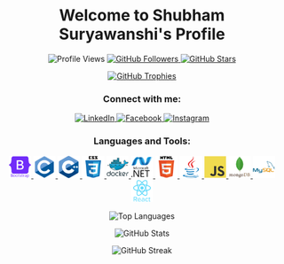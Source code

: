 <h1 align="center">Welcome to Shubham Suryawanshi's Profile</h1>

<p align="center">
  <img src="https://komarev.com/ghpvc/?username=shubh8007&label=Profile%20views&color=0e75b6&style=flat" alt="Profile Views" />
  <a href="https://github.com/shubh8007?tab=followers">
    <img src="https://img.shields.io/github/followers/shubh8007?label=Followers&style=social" alt="GitHub Followers" />
  </a>
  <a href="https://github.com/shubh8007?tab=repositories">
    <img src="https://img.shields.io/github/stars/shubh8007?label=Stars&style=social" alt="GitHub Stars" />
  </a>
</p>

<p align="center">
  <a href="https://github.com/ryo-ma/github-profile-trophy">
    <img src="https://github-profile-trophy.vercel.app/?username=shubh8007&theme=dracula&margin-w=15&margin-h=15&no-frame=true" alt="GitHub Trophies" />
  </a>
</p>

<h3 align="center">Connect with me:</h3>
<p align="center">
  <a href="https://linkedin.com/in/shubham-suryawanshi" target="_blank">
    <img src="https://img.icons8.com/fluent/48/000000/linkedin.png" alt="LinkedIn" height="40" width="40"/>
  </a>
  <a href="https://fb.com/shubham.suryawanshi" target="_blank">
    <img src="https://img.icons8.com/fluent/48/000000/facebook.png" alt="Facebook" height="40" width="40"/>
  </a>
  <a href="https://instagram.com/sss_16_007" target="_blank">
    <img src="https://img.icons8.com/fluent/48/000000/instagram-new.png" alt="Instagram" height="40" width="40"/>
  </a>
</p>

<h3 align="center">Languages and Tools:</h3>
<p align="center">
  <a href="https://getbootstrap.com" target="_blank" rel="noreferrer"> 
    <img src="https://raw.githubusercontent.com/devicons/devicon/master/icons/bootstrap/bootstrap-plain-wordmark.svg" alt="Bootstrap" width="40" height="40"/>
  </a> 
  <a href="https://www.cprogramming.com/" target="_blank" rel="noreferrer"> 
    <img src="https://raw.githubusercontent.com/devicons/devicon/master/icons/c/c-original.svg" alt="C" width="40" height="40"/>
  </a> 
  <a href="https://www.w3schools.com/cpp/" target="_blank" rel="noreferrer"> 
    <img src="https://raw.githubusercontent.com/devicons/devicon/master/icons/cplusplus/cplusplus-original.svg" alt="C++" width="40" height="40"/>
  </a> 
  <a href="https://www.w3schools.com/css/" target="_blank" rel="noreferrer"> 
    <img src="https://raw.githubusercontent.com/devicons/devicon/master/icons/css3/css3-original-wordmark.svg" alt="CSS3" width="40" height="40"/>
  </a> 
  <a href="https://www.docker.com/" target="_blank" rel="noreferrer"> 
    <img src="https://raw.githubusercontent.com/devicons/devicon/master/icons/docker/docker-original-wordmark.svg" alt="Docker" width="40" height="40"/>
  </a> 
  <a href="https://dotnet.microsoft.com/" target="_blank" rel="noreferrer"> 
    <img src="https://raw.githubusercontent.com/devicons/devicon/master/icons/dot-net/dot-net-original-wordmark.svg" alt="DotNet" width="40" height="40"/>
  </a> 
  <a href="https://www.w3.org/html/" target="_blank" rel="noreferrer"> 
    <img src="https://raw.githubusercontent.com/devicons/devicon/master/icons/html5/html5-original-wordmark.svg" alt="HTML5" width="40" height="40"/>
  </a> 
  <a href="https://www.java.com" target="_blank" rel="noreferrer"> 
    <img src="https://raw.githubusercontent.com/devicons/devicon/master/icons/java/java-original.svg" alt="Java" width="40" height="40"/>
  </a> 
  <a href="https://developer.mozilla.org/en-US/docs/Web/JavaScript" target="_blank" rel="noreferrer"> 
    <img src="https://raw.githubusercontent.com/devicons/devicon/master/icons/javascript/javascript-original.svg" alt="JavaScript" width="40" height="40"/>
  </a> 
  <a href="https://www.mongodb.com/" target="_blank" rel="noreferrer"> 
    <img src="https://raw.githubusercontent.com/devicons/devicon/master/icons/mongodb/mongodb-original-wordmark.svg" alt="MongoDB" width="40" height="40"/>
  </a> 
  <a href="https://www.mysql.com/" target="_blank" rel="noreferrer"> 
    <img src="https://raw.githubusercontent.com/devicons/devicon/master/icons/mysql/mysql-original-wordmark.svg" alt="MySQL" width="40" height="40"/>
  </a> 
  <a href="https://reactjs.org/" target="_blank" rel="noreferrer"> 
    <img src="https://raw.githubusercontent.com/devicons/devicon/master/icons/react/react-original-wordmark.svg" alt="React" width="40" height="40"/>
  </a> 
</p>

<p align="center">
  <img src="https://github-readme-stats.vercel.app/api/top-langs?username=shubh8007&show_icons=true&locale=en&layout=compact&theme=radical" alt="Top Languages" />
</p>

<p align="center">
  <img src="https://github-readme-stats.vercel.app/api?username=shubh8007&show_icons=true&locale=en&theme=radical" alt="GitHub Stats" />
</p>

<p align="center">
  <img src="https://github-readme-streak-stats.herokuapp.com/?user=shubh8007&theme=radical" alt="GitHub Streak" />
</p>
